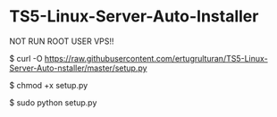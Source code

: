 # TS5-Linux-Server-Auto-Installer
NOT RUN ROOT USER VPS!!

 $ curl -O https://raw.githubusercontent.com/ertugrulturan/TS5-Linux-Server-Auto-nstaller/master/setup.py

 $ chmod +x setup.py

 $ sudo python setup.py

